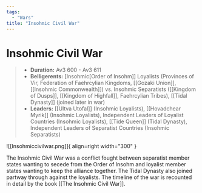 ```yaml
---
tags:
  - "Wars"
title: "Insohmic Civil War"
---
```


# Insohmic Civil War

> - **Duration:** Av3 600 - Av3 611
> - **Belligerents:** [Insohmic[Order of Insohm]] Loyalists (Provinces of Vir, Federation of Faehrcylian Kingdoms, [[Gozaki Union]], [[Insohmic Commonwealth]]) vs. Insohmic Separatists ([[Kingdom of Dusps]], [[Kingdom of Highfall]], Faehrcylian Tribes), [[Tidal Dynasty]] (joined later in war)
> - **Leaders:** [[Ultva Utofal]] (Insohmic Loyalists), [[Hovadchear Myrik]] (Insohmic Loyalists), Independent Leaders of Loyalist Countries (Insohmic Loyalists), [[Tide Queen]] (Tidal Dynasty), Independent Leaders of Separatist Countries (Insohmic Separatists)

![[Insohmiccivilwar.png]]{ align=right width="300" }

The Insohmic Civil War was a conflict fought between separatist member states wanting to secede from the Order of Insohm and loyalist member states wanting to keep the alliance together. The Tidal Dynasty also joined partway through against the loyalists. The timeline of the war is recounted in detail by the book [[The Insohmic Civil War]]. 



